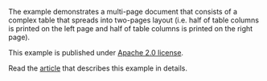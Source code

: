 ﻿The example demonstrates a multi-page document that consists of a complex table
that spreads into two-pages layout (i.e. half of table columns is printed on the left page
and half of table columns is printed on the right page).

This example is published under [Apache 2.0 license](https://www.apache.org/licenses/LICENSE-2.0).

Read the [article](LogBook%20article.md) that describes this example in details.